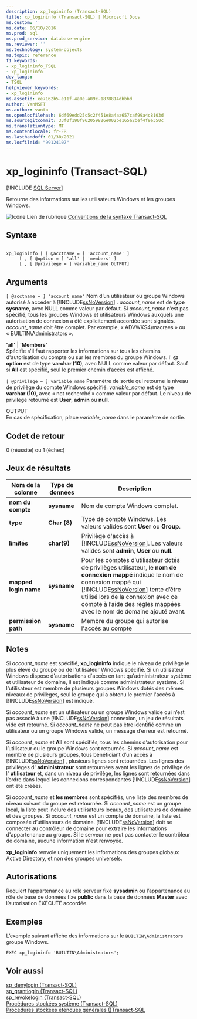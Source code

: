 ```yaml
---
description: xp_logininfo (Transact-SQL)
title: xp_logininfo (Transact-SQL) | Microsoft Docs
ms.custom: ''
ms.date: 06/10/2016
ms.prod: sql
ms.prod_service: database-engine
ms.reviewer: ''
ms.technology: system-objects
ms.topic: reference
f1_keywords:
- xp_logininfo_TSQL
- xp_logininfo
dev_langs:
- TSQL
helpviewer_keywords:
- xp_logininfo
ms.assetid: ee7162b5-e11f-4a0e-a09c-1878814dbbbd
author: VanMSFT
ms.author: vanto
ms.openlocfilehash: 6df69edd25c5c2f451e8a4aa657caf99a4c8103d
ms.sourcegitcommit: 33f0f190f962059826e002be165a2bef4f9e350c
ms.translationtype: MT
ms.contentlocale: fr-FR
ms.lasthandoff: 01/30/2021
ms.locfileid: "99124107"
---
```

# <a name="xp_logininfo-transact-sql"></a>xp_logininfo (Transact-SQL)
[!INCLUDE [SQL Server](../../includes/applies-to-version/sqlserver.md)]

  Retourne des informations sur les utilisateurs Windows et les groupes Windows.  
  
 ![Icône Lien de rubrique](../../database-engine/configure-windows/media/topic-link.gif "Icône du lien de rubrique") [Conventions de la syntaxe Transact-SQL](../../t-sql/language-elements/transact-sql-syntax-conventions-transact-sql.md)  
  
## <a name="syntax"></a>Syntaxe  
  
```  
  
xp_logininfo [ [ @acctname = ] 'account_name' ]   
     [ , [ @option = ] 'all' | 'members' ]   
     [ , [ @privilege = ] variable_name OUTPUT]  
```  
  
## <a name="arguments"></a>Arguments  
`[ @acctname = ] 'account_name'` Nom d’un utilisateur ou groupe Windows autorisé à accéder à [!INCLUDE[ssNoVersion](../../includes/ssnoversion-md.md)] . *account_name* est de **type sysname**, avec NULL comme valeur par défaut. Si *account_name* n’est pas spécifié, tous les groupes Windows et utilisateurs Windows auxquels une autorisation de connexion a été explicitement accordée sont signalés. *account_name* doit être complet. Par exemple, « ADVWKS4\macraes » ou « BUILTIN\Administrators ».  
  
 **'all'**  |  **'Members'**  
 Spécifie s'il faut rapporter les informations sur tous les chemins d'autorisation du compte ou sur les membres du groupe Windows. l' **\@ option** est de type **varchar (10)**, avec NULL comme valeur par défaut. Sauf si **All** est spécifié, seul le premier chemin d’accès est affiché.  
  
`[ @privilege = ] variable_name` Paramètre de sortie qui retourne le niveau de privilège du compte Windows spécifié. *variable_name* est de type **varchar (10)**, avec « not recherché » comme valeur par défaut. Le niveau de privilège retourné est **User**, **admin** ou **null**.  
  
 OUTPUT  
 En cas de spécification, place *variable_name* dans le paramètre de sortie.  
  
## <a name="return-code-values"></a>Codet de retour  
 0 (réussite) ou 1 (échec)  
  
## <a name="result-sets"></a>Jeux de résultats  
  
|Nom de la colonne|Type de données|Description|  
|-----------------|---------------|-----------------|  
|**nom du compte**|**sysname**|Nom de compte Windows complet.|  
|**type**|**Char (8)**|Type de compte Windows. Les valeurs valides sont **User** ou **Group**.|  
|**limités**|**char(9)**|Privilège d'accès à [!INCLUDE[ssNoVersion](../../includes/ssnoversion-md.md)]. Les valeurs valides sont **admin**, **User** ou **null**.|  
|**mapped login name**|**sysname**|Pour les comptes d’utilisateur dotés de privilèges utilisateur, le **nom de connexion mappé** indique le nom de connexion mappé qui [!INCLUDE[ssNoVersion](../../includes/ssnoversion-md.md)] tente d’être utilisé lors de la connexion avec ce compte à l’aide des règles mappées avec le nom de domaine ajouté avant.|  
|**permission path**|**sysname**|Membre du groupe qui autorise l'accès au compte|  
  
## <a name="remarks"></a>Notes  
 Si *account_name* est spécifié, **xp_logininfo** indique le niveau de privilège le plus élevé du groupe ou de l’utilisateur Windows spécifié. Si un utilisateur Windows dispose d'autorisations d'accès en tant qu'administrateur système et utilisateur de domaine, il est indiqué comme administrateur système. Si l'utilisateur est membre de plusieurs groupes Windows dotés des mêmes niveaux de privilèges, seul le groupe qui a obtenu le premier l'accès à [!INCLUDE[ssNoVersion](../../includes/ssnoversion-md.md)] est indiqué.  
  
 Si *account_name* est un utilisateur ou un groupe Windows valide qui n’est pas associé à une [!INCLUDE[ssNoVersion](../../includes/ssnoversion-md.md)] connexion, un jeu de résultats vide est retourné. Si *account_name* ne peut pas être identifié comme un utilisateur ou un groupe Windows valide, un message d’erreur est retourné.  
  
 Si *account_name* et **All** sont spécifiés, tous les chemins d’autorisation pour l’utilisateur ou le groupe Windows sont retournés. Si *account_name* est membre de plusieurs groupes, tous bénéficiant d’un accès à [!INCLUDE[ssNoVersion](../../includes/ssnoversion-md.md)] , plusieurs lignes sont retournées. Les lignes des privilèges d' **administrateur** sont retournées avant les lignes de privilège de l' **utilisateur** et, dans un niveau de privilège, les lignes sont retournées dans l’ordre dans lequel les connexions correspondantes [!INCLUDE[ssNoVersion](../../includes/ssnoversion-md.md)] ont été créées.  
  
 Si *account_name* et **les membres** sont spécifiés, une liste des membres de niveau suivant du groupe est retournée. Si *account_name* est un groupe local, la liste peut inclure des utilisateurs locaux, des utilisateurs de domaine et des groupes. Si *account_name* est un compte de domaine, la liste est composée d’utilisateurs de domaine. [!INCLUDE[ssNoVersion](../../includes/ssnoversion-md.md)] doit se connecter au contrôleur de domaine pour extraire les informations d'appartenance au groupe. Si le serveur ne peut pas contacter le contrôleur de domaine, aucune information n'est renvoyée.  
  
 **xp_logininfo** renvoie uniquement les informations des groupes globaux Active Directory, et non des groupes universels.  
  
## <a name="permissions"></a>Autorisations  
 Requiert l’appartenance au rôle serveur fixe **sysadmin** ou l’appartenance au rôle de base de données fixe **public** dans la base de données **Master** avec l’autorisation EXECUTE accordée.  
  
## <a name="examples"></a>Exemples  
 L’exemple suivant affiche des informations sur le `BUILTIN\Administrators` groupe Windows.  
  
```  
EXEC xp_logininfo 'BUILTIN\Administrators';  
```  
  
## <a name="see-also"></a>Voir aussi  
 [sp_denylogin &#40;Transact-SQL&#41;](../../relational-databases/system-stored-procedures/sp-denylogin-transact-sql.md)   
 [sp_grantlogin &#40;Transact-SQL&#41;](../../relational-databases/system-stored-procedures/sp-grantlogin-transact-sql.md)   
 [sp_revokelogin &#40;Transact-SQL&#41;](../../relational-databases/system-stored-procedures/sp-revokelogin-transact-sql.md)   
 [Procédures stockées système &#40;Transact-SQL&#41;](../../relational-databases/system-stored-procedures/system-stored-procedures-transact-sql.md)   
 [Procédures stockées étendues générales &#40;&#41;Transact-SQL ](../../relational-databases/system-stored-procedures/general-extended-stored-procedures-transact-sql.md)  
  
  
